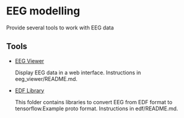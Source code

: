 # EEG modelling

Provide several tools to work with EEG data

## Tools

* [EEG Viewer](eeg_viewer/README.md)

  Display EEG data in a web interface. Instructions in eeg_viewer/README.md.


* [EDF Library](edf/README.md)

  This folder contains libraries to convert EEG from EDF format to
  tensorflow.Example proto format. Instructions in edf/README.md.
